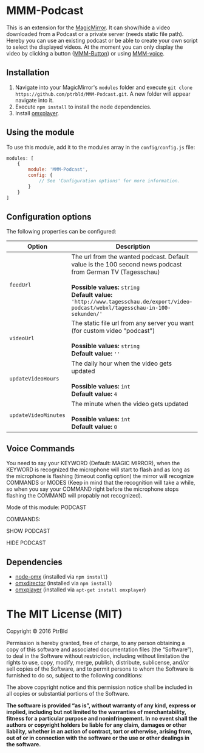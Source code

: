 # MMM-Podcast
This is an extension for the [MagicMirror](https://github.com/MichMich/MagicMirror). It can show/hide a video downloaded from a Podcast or a private server (needs static file path).
Hereby you can use an existing podcast or be able to create your own script to select the displayed videos.
At the moment you can only display the video by clicking a button ([MMM-Button](https://github.com/ptrbld/MMM-Button)) or using [MMM-voice](https://github.com/fewieden/MMM-voice).

## Installation
1. Navigate into your MagicMirror's `modules` folder and execute `git clone https://github.com/ptrbld/MMM-Podcast.git`. A new folder will appear navigate into it.
2. Execute `npm install` to install the node dependencies.
3. Install [omxplayer](http://elinux.org/Omxplayer).

## Using the module

To use this module, add it to the modules array in the `config/config.js` file:
````javascript
modules: [
	{
		module: 'MMM-Podcast',
		config: {
			// See 'Configuration options' for more information.
		}
	}
]
````

## Configuration options

The following properties can be configured:


<table width="100%">
	<!-- why, markdown... -->
	<thead>
		<tr>
			<th>Option</th>
			<th width="100%">Description</th>
		</tr>
	<thead>
	<tbody>
		<tr>
			<td><code>feedUrl</code></td>
			<td>The url from the wanted podcast. Default value is the 100 second news podcast from German TV (Tagesschau)<br>
				<br><b>Possible values:</b> <code>string</code>
				<br><b>Default value:</b> <code>'http://www.tagesschau.de/export/video-podcast/webxl/tagesschau-in-100-sekunden/'</code>
			</td>
		</tr>
		<tr>
			<td><code>videoUrl</code></td>
			<td>The static file url from any server you want (for custom video "podcast") <br>
				<br><b>Possible values:</b> <code>string</code>
				<br><b>Default value:</b> <code>''</code>
			</td>
		</tr>
		<tr>
			<td><code>updateVideoHours</code></td>
			<td>The daily hour when the video gets updated<br>
				<br><b>Possible values:</b> <code>int</code>
				<br><b>Default value:</b> <code>4</code>
			</td>
		</tr>
		<tr>
			<td><code>updateVideoMinutes</code></td>
			<td>The minute when the video gets updated<br>
				<br><b>Possible values:</b> <code>int</code>
				<br><b>Default value:</b> <code>0</code>
			</td>
		</tr>
	</tbody>
</table>

## Voice Commands

You need to say your KEYWORD (Default: MAGIC MIRROR), when the KEYWORD is recognized the microphone will start to flash and as long as the microphone is flashing (timeout config option) the mirror will recognize COMMANDS or MODES (Keep in mind that the recognition will take a while, so when you say your COMMAND right before the microphone stops flashing the COMMAND will propably not recognized).

Mode of this module: PODCAST

COMMANDS:

SHOW PODCAST

HIDE PODCAST

## Dependencies
- [node-omx](https://www.npmjs.com/package/node-omx) (installed via `npm install`)
- [omxdirector](https://www.npmjs.com/package/omxdirector) (installed via `npm install`)
- [omxplayer](http://elinux.org/Omxplayer) (installed via `apt-get install omxplayer`)

The MIT License (MIT)
=====================

Copyright © 2016 PtrBld

Permission is hereby granted, free of charge, to any person
obtaining a copy of this software and associated documentation
files (the “Software”), to deal in the Software without
restriction, including without limitation the rights to use,
copy, modify, merge, publish, distribute, sublicense, and/or sell
copies of the Software, and to permit persons to whom the
Software is furnished to do so, subject to the following
conditions:

The above copyright notice and this permission notice shall be
included in all copies or substantial portions of the Software.

**The software is provided “as is”, without warranty of any kind, express or implied, including but not limited to the warranties of merchantability, fitness for a particular purpose and noninfringement. In no event shall the authors or copyright holders be liable for any claim, damages or other liability, whether in an action of contract, tort or otherwise, arising from, out of or in connection with the software or the use or other dealings in the software.**
